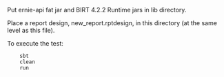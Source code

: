Put ernie-api fat jar and BIRT 4.2.2 Runtime jars in lib directory.

Place a report design, new_report.rptdesign, in this directory (at the same level as this file).

To execute the test:

```
    sbt
    clean
    run
```